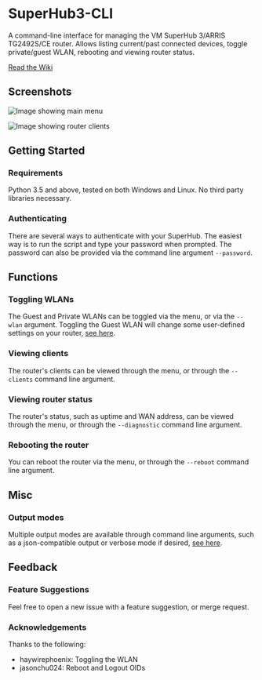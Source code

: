 # SuperHub3-CLI
A command-line interface for managing the VM SuperHub 3/ARRIS TG2492S/CE router. Allows listing current/past connected devices, toggle private/guest WLAN, rebooting and viewing router status.

[Read the Wiki](../../wiki)

## Screenshots

![Image showing main menu](https://i.imgur.com/G4J9A4i.png)

![Image showing router clients](https://i.imgur.com/0qvSwUM.png)

## Getting Started
### Requirements
Python 3.5 and above, tested on both Windows and Linux. No third party libraries necessary.

### Authenticating
There are several ways to authenticate with your SuperHub. The easiest way is to run the script and type your password when prompted. The password can also be provided via the command line argument `--password`.

## Functions
### Toggling WLANs
The Guest and Private WLANs can be toggled via the menu, or via the `--wlan` argument. Toggling the Guest WLAN will change some user-defined settings on your router, [see here](../../wiki/Functions-Documentation#wlan).

### Viewing clients
The router's clients can be viewed through the menu, or through the `--clients` command line argument.

### Viewing router status
The router's status, such as uptime and WAN address, can be viewed through the menu, or through the `--diagnostic` command line argument.

### Rebooting the router
You can reboot the router via the menu, or through the `--reboot` command line argument.

## Misc
### Output modes
Multiple output modes are available through command line arguments, such as a json-compatible output or verbose mode if desired, [see here](../../wiki/Command-Line-Arguments#other).

## Feedback
### Feature Suggestions
Feel free to open a new issue with a feature suggestion, or merge request.

### Acknowledgements
Thanks to the following:

- haywirephoenix: Toggling the WLAN
- jasonchu024: Reboot and Logout OIDs
